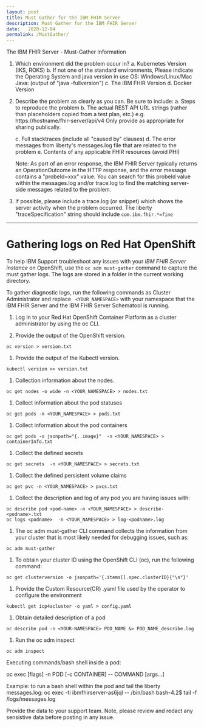 ```yaml
---
layout: post
title: Must Gather for the IBM FHIR Server
description: Must Gather for the IBM FHIR Server
date:   2020-12-04
permalink: /MustGather/
---
```


The IBM FHIR Server - Must-Gather Information

1. Which environment did the problem occur in?
    a. Kubernetes Version (IKS, ROKS)
    b. If not one of the standard environments,
        Please indicate the Operating System and java version in use
        OS:  Windows/Linux/Mac
        Java: (output of "java -fullversion")
    c. The IBM FHIR Version
    d. Docker Version

2. Describe the problem as clearly as you can. Be sure to include:
    a. Steps to reproduce the problem
    b. The actual REST API URL strings (rather than placeholders copied from a test plan, etc.)
        e.g. https://hostname/fhir-server/api/v4
        Only provide as appropriate for sharing publically.

    c. Full stacktraces (include all "caused by" clauses)
    d. The error messages from liberty's messages.log file that are related to the problem
    e. Contents of any applicable FHIR resources (avoid PHI)

    Note: As part of an error response, the IBM FHIR Server typically returns
    an OperationOutcome in the HTTP response, and the error message contains
    a "probeId=xxx" value.   You can search for this probeId value within the messages.log
    and/or trace.log to find the matching server-side messages related to the problem.

3. If possible, please include a trace.log (or snippet) which shows the server activity when the problem occurred.
    The liberty "traceSpecification" string should include `com.ibm.fhir.*=fine`

<hr>

# Gathering logs on Red Hat OpenShift

To help IBM Support troubleshoot any issues with your *IBM FHIR Server instance* on OpenShift, use the `oc adm must-gather` command to capture the must gather logs. The logs are stored in a folder in the current working directory.

To gather diagnostic logs, run the following commands as Cluster Administrator and replace ` <YOUR_NAMESPACE>` with your namespace that the IBM FHIR Server and the IBM FHIR Server Schematool is running.

1. Log in to your Red Hat OpenShift Container Platform as a cluster administrator by using the oc CLI.

1. Provide the output of the OpenShift version.

```
oc version > version.txt
```

1. Provide the output of the Kubectl version.

```
kubectl version >> version.txt
```

1. Collection information about the nodes.

```
oc get nodes -o wide -n <YOUR_NAMESPACE> > nodes.txt
```

1. Collect information about the pod statuses

```
oc get pods -n <YOUR_NAMESPACE> > pods.txt
```

1. Collect information about the pod containers

```
oc get pods -o jsonpath="{..image}"  -n <YOUR_NAMESPACE> > containerInfo.txt
```

1. Collect the defined secrets

```
oc get secrets  -n <YOUR_NAMESPACE> > secrets.txt
```

1. Collect the defined persistent volume claims

```
oc get pvc -n <YOUR_NAMESPACE> > pvcs.txt
```

1. Collect the description and log of any pod you are having issues with:

```
oc describe pod <pod-name> -n <YOUR_NAMESPACE> > describe-<podname>.txt
oc logs <podname>  -n <YOUR_NAMESPACE> > log-<podname>.log
```

1. The oc adm must-gather CLI command collects the information from your cluster that is most likely needed for debugging issues, such as:

```
oc adm must-gather
```

1. To obtain your cluster ID using the OpenShift CLI (oc), run the following command:

```
oc get clusterversion -o jsonpath='{.items[].spec.clusterID}{"\n"}'
```

1. Provide the Custom Resource(CR) .yaml file used by the operator to configure the environment

```
kubectl get icp4acluster -o yaml > config.yaml
```

1. Obtain detailed description of a pod

```
oc describe pod -n <YOUR-NAMESPACE> POD_NAME &> POD_NAME_describe.log
```

1. Run the oc adm inspect

```
oc adm inspect
```

Executing commands/bash shell inside a pod:

oc exec [flags] -n <YOUR-NAMESPACE> POD [-c CONTAINER] -- COMMAND [args...]
  
Example: to run a bash shell within the pod and tail the liberty messages.log:
     oc exec -ti  ibmfhirserver-as6jql -- /bin/bash 
     bash-4.2$ tail -f /logs/messages.log 

Provide the data to your support team. Note, please review and redact any sensistive data before posting in any issue.